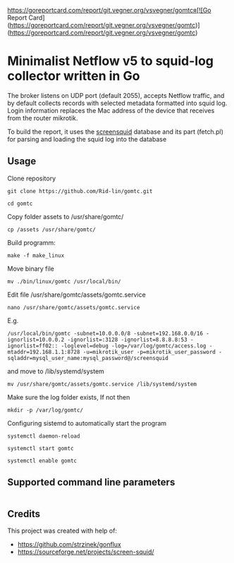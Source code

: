 https://goreportcard.com/report/git.vegner.org/vsvegner/gomtcя[![Go Report Card](https://goreportcard.com/report/git.vegner.org/vsvegner/gomtc)](https://goreportcard.com/report/git.vegner.org/vsvegner/gomtc)

# Minimalist Netflow v5 to squid-log collector written in Go

The broker listens on UDP port (default 2055), accepts Netflow traffic, and by default collects records with selected metadata formatted into squid log. Login information replaces the Mac address of the device that receives from the router mikrotik.

To build the report, it uses the [screensquid](https://sourceforge.net/projects/screen-squid/) database and its part (fetch.pl) for parsing and loading the squid log into the database

## Usage

Clone repository

`git clone https://github.com/Rid-lin/gomtc.git`

`cd gomtc`

Copy folder assets to /usr/share/gomtc/

`cp /assets /usr/share/gomtc/`

Build programm:

`make -f make_linux`

Move binary file

`mv ./bin/linux/gomtc /usr/local/bin/`

Edit file /usr/share/gomtc/assets/gomtc.service

`nano /usr/share/gomtc/assets/gomtc.service`

E.g.

`/usr/local/bin/gomtc -subnet=10.0.0.0/8 -subnet=192.168.0.0/16 -ignorlist=10.0.0.2 -ignorlist=:3128 -ignorlist=8.8.8.8:53 -ignorlist=ff02:: -loglevel=debug -log=/var/log/gomtc/access.log -mtaddr=192.168.1.1:8728 -u=mikrotik_user -p=mikrotik_user_password -sqladdr=mysql_user_name:mysql_password@/screensquid`

and move to /lib/systemd/system

`mv /usr/share/gomtc/assets/gomtc.service /lib/systemd/system`

Make sure the log folder exists, If not then

`mkdir -p /var/log/gomtc/`

Configuring sistemd to automatically start the program

`systemctl daemon-reload`

`systemctl start gomtc`

`systemctl enable gomtc`


## Supported command line parameters

```
```

## Credits

This project was created with help of:

* https://github.com/strzinek/gonflux
* https://sourceforge.net/projects/screen-squid/
